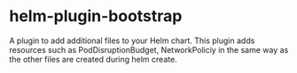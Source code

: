 # helm-plugin-bootstrap
A plugin to add additional files to your Helm chart. This plugin adds resources such as PodDisruptionBudget, NetworkPoliciy in the same way as the other files are created during helm create.
